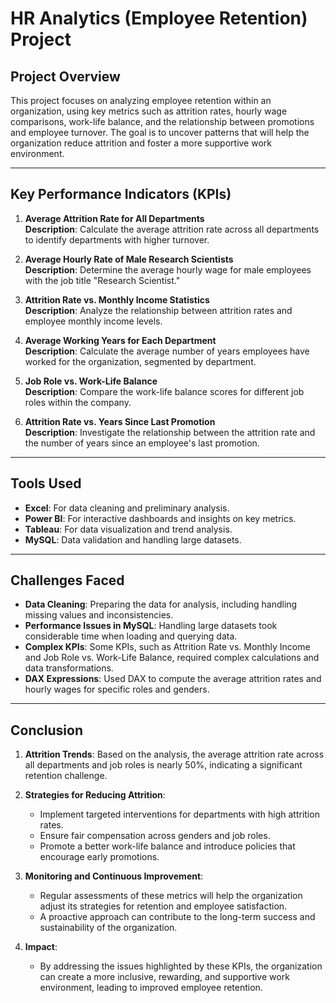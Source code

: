 
# HR Analytics (Employee Retention) Project

## Project Overview
This project focuses on analyzing employee retention within an organization, using key metrics such as attrition rates, hourly wage comparisons, work-life balance, and the relationship between promotions and employee turnover. The goal is to uncover patterns that will help the organization reduce attrition and foster a more supportive work environment.

---

## Key Performance Indicators (KPIs)

1. **Average Attrition Rate for All Departments**  
   **Description**: Calculate the average attrition rate across all departments to identify departments with higher turnover.  
  
2. **Average Hourly Rate of Male Research Scientists**  
   **Description**: Determine the average hourly wage for male employees with the job title "Research Scientist."  
  
3. **Attrition Rate vs. Monthly Income Statistics**  
   **Description**: Analyze the relationship between attrition rates and employee monthly income levels.  
  

4. **Average Working Years for Each Department**  
   **Description**: Calculate the average number of years employees have worked for the organization, segmented by department.  
   
5. **Job Role vs. Work-Life Balance**  
   **Description**: Compare the work-life balance scores for different job roles within the company.  
   

6. **Attrition Rate vs. Years Since Last Promotion**  
   **Description**: Investigate the relationship between the attrition rate and the number of years since an employee's last promotion.  
   

---

## Tools Used
- **Excel**: For data cleaning and preliminary analysis.
- **Power BI**: For interactive dashboards and insights on key metrics.
- **Tableau**: For data visualization and trend analysis.
- **MySQL**: Data validation and handling large datasets.

---

## Challenges Faced

- **Data Cleaning**: Preparing the data for analysis, including handling missing values and inconsistencies.
- **Performance Issues in MySQL**: Handling large datasets took considerable time when loading and querying data.
- **Complex KPIs**: Some KPIs, such as Attrition Rate vs. Monthly Income and Job Role vs. Work-Life Balance, required complex calculations and data transformations.
- **DAX Expressions**: Used DAX to compute the average attrition rates and hourly wages for specific roles and genders.

---

## Conclusion

1. **Attrition Trends**: Based on the analysis, the average attrition rate across all departments and job roles is nearly 50%, indicating a significant retention challenge.
   
2. **Strategies for Reducing Attrition**:
   - Implement targeted interventions for departments with high attrition rates.
   - Ensure fair compensation across genders and job roles.
   - Promote a better work-life balance and introduce policies that encourage early promotions.

3. **Monitoring and Continuous Improvement**:
   - Regular assessments of these metrics will help the organization adjust its strategies for retention and employee satisfaction.
   - A proactive approach can contribute to the long-term success and sustainability of the organization.

4. **Impact**:
   - By addressing the issues highlighted by these KPIs, the organization can create a more inclusive, rewarding, and supportive work environment, leading to improved employee retention.
